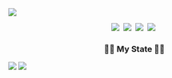<!--
![header](https://capsule-render.vercel.app/api?type=soft&color=auto&height=150&section=header&text=JeongJaeSoon&fontSize=70&animation=twinkling)
-->

<a href="https://github.com/anuraghazra/github-readme-stats">
        <img src="https://capsule-render.vercel.app/api?type=waving&color=timeGradient&height=200&section=footer&text=JaeSoon%20Jeong&fontSize=80&fontAlignY=70&animation=twinkling" />
</a>

<p align="center">
<!--   <a href="https://qiita.com/JeongJaeSoon"><img src="https://img.shields.io/badge/94soon-dev.log-11B48A?style=flat-square&logo=Qiita&logoColor=white&link=https://qiita.com/JeongJaeSoon"/></a>&nbsp -->
  <a href="mailto:94jaesoon.jeong@gmail.com"><img src="https://img.shields.io/badge/Gmail-d14836?style=flat-square&logo=Gmail&logoColor=white&link=94jaesoon.jeong@gmail.com"/></a>&nbsp
  <a href="https://dev-jaesoon.tistory.com/"><img src="https://img.shields.io/badge/tistory blog-000000?style=flat-square&logo=Tistory&logoColor=white&link=https://dev-jaesoon.tistory.com/"/></a>&nbsp
  <a href="https://qiita.com/JeongJaeSoon"><img src="https://img.shields.io/badge/Qiita blog-11B48A?style=flat-square&logo=Qiita&logoColor=white&link=https://qiita.com/JeongJaeSoon"/></a>&nbsp
<!--  <a href="https://www.youtube.com/channel/UCEm1z9Q-_rzdmWZGIxNo_Zg"><img src="https://img.shields.io/badge/YouTube-d14836?style=flat-square&logo=YouTube&logoColor=white&link=https://www.youtube.com/channel/UCEm1z9Q-_rzdmWZGIxNo_Zg"/></a>&nbsp -->
  <a href="https://hits.seeyoufarm.com"><img src="https://hits.seeyoufarm.com/api/count/incr/badge.svg?url=https%3A%2F%2Fgithub.com%2FJeongJaeSoon&count_bg=%233573CD&title_bg=%23555555&icon=github.svg&icon_color=%23E7E7E7&title=hits&edge_flat=false"/></a>&nbsp 
</p>

<!-- <h3 align="center">Their may be distressing events but no such thing as failure</h3>
 -->
 
<!-- <h3 align="center">🇰🇷 → 🇯🇵<h3/> -->

<!-- <h3 align="center">🛠 My Skill Stacks 🛠</h3> -->
<!-- 
<p align="center"> Techs that I've used at least once </p> -->

<!-- <p align="center">
          <img src="https://img.shields.io/badge/HTML5-E72C22?style=flat-quare&logo=HTML5&logoColor=white"/></a>
          <img src="https://img.shields.io/badge/Javascript-F0D91D?style=flat-quare&logo=javascript&logoColor=white"/></a>
          <img src="https://img.shields.io/badge/CSS3-1572B6?style=flat-quare&logo=css3&logoColor=white"/></a>
          <img src="https://img.shields.io/badge/jQuery-2965A7?style=flat-quare&logo=jQuery&logoColor=white"/></a>
          <img src="https://img.shields.io/badge/React-3DD9FF?style=flat-quare&logo=react&logoColor=white"/></a>  
          <img src="https://img.shields.io/badge/Vue.js-48B883?style=flat-quare&logo=vue.js&logoColor=white"/></a><br>
          <img src="https://img.shields.io/badge/php-5C7EB5?style=flat-quare&logo=php&logoColor=white"/></a>
          <img src="https://img.shields.io/badge/laravel-E9392C?style=flat-quare&logo=laravel&logoColor=white"/></a>
          <img src="https://img.shields.io/badge/Mysql-E6B91E?style=flat-quare&logo=MySql&logoColor=white"/></a>
          <img src="https://img.shields.io/badge/Mongo DB-12AA52?style=flat-quare&logo=MONGODB&logoColor=white"/></a>
          <img src="https://img.shields.io/badge/Node.js-57A546?style=flat-quare&logo=node.js&logoColor=white"/></a><br>            
          <img src="https://img.shields.io/badge/AWS-333664?style=flat-quare&logo=amazon-aws&logoColor=white"/></a>
          <img src="https://img.shields.io/badge/Docker-2C96ED?style=flat-quare&logo=docker&logoColor=white"/></a>
          <img src="https://img.shields.io/badge/Nginx-229639?style=flat-quare&logo=NGINX&logoColor=white"/></a>
          <img src="https://img.shields.io/badge/Apache-C71D42?style=flat-quare&logo=APACHE&logoColor=white"/></a>
          <img src="https://img.shields.io/badge/Github-000000?style=flat-quare&logo=GITHUB&logoColor=white"/></a>
          <img src="https://img.shields.io/badge/Python-3766AB?style=flat-quare&logo=Python&logoColor=white"/></a>
          <img src="https://img.shields.io/badge/Java-D23C35?style=flat-quare&logo=Java&logoColor=white"/></a>   
          <br> 
</p> -->

<!-- <h3 align="center"> 🎓 Team projects in my univ days. 🎓 </h3>
 -->
<!-- - [Gochi_2019](https://github.com/JeongJaeSoon/Gochi_2019)
- [kiminohanawa](https://github.com/JeongJaeSoon/kiminohanawa)
- [SYDER](https://github.com/JeongJaeSoon/SYDER)
- [Your Safe Space](https://github.com/JeongJaeSoon/COVID19_YSS)
- E-Global-Zone/Center
  - [Main Page](https://github.com/JeongJaeSoon/e-global-zone_main)
  - [Web & Api](https://github.com/JeongJaeSoon/e-global-zone_Laravel-project_Project-management)
  - [Docker](https://github.com/JeongJaeSoon/e-global-zone_Docker/blob/master/docker-compose.yml)
- my-riding
  - [React.js(web)](https://github.com/2020-yju-cominfo-5/my-riding-web)
  - [Node.js & Mongo DB(server)](https://github.com/JeongJaeSoon/my-riding-data) 
- [my-youtube-music](https://github.com/JeongJaeSoon/my-youtube-music)

<h3 align="center">📖 Skill I've been studying lately 📖</h3>

- [React Native](https://github.com/JeongJaeSoon/React-Native-Study)
- [DevOps's Basics](https://github.com/JeongJaeSoon/DevOps-study) -->


<h3 align="center">💪🏻  My State 💪🏻</h3>

![](https://github-readme-stats.vercel.app/api?username=JeongJaeSoon&count_private=true&show_icons=true)
![](https://github-readme-stats.vercel.app/api/top-langs/?username=JeongJaeSoon&layout=compact&count_private=true&langs_count=30)
